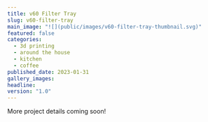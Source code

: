 ```yaml
---
title: v60 Filter Tray
slug: v60-filter-tray
main_image: "![](public/images/v60-filter-tray-thumbnail.svg)"
featured: false
categories:
  - 3d printing
  - around the house
  - kitchen
  - coffee
published_date: 2023-01-31
gallery_images: 
headline: 
version: "1.0"
---
```


More project details coming soon!
